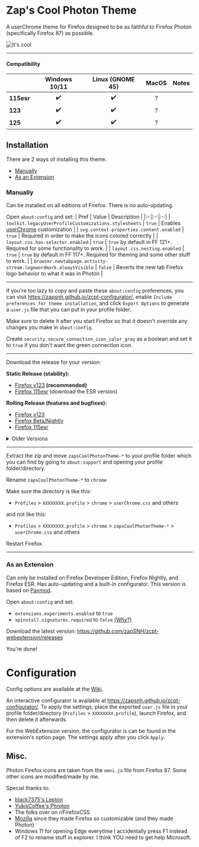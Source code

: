 # Zap's Cool Photon Theme
A userChrome theme for Firefox designed to be as faithful to Firefox Photon (specifically Firefox 87) as possible.

![it's cool](https://github.com/zapSNH/zapsCoolPhotonTheme/assets/134786889/5b0dbcc3-78f2-497e-a949-39f0fdfa63cf)
____

#### Compatibility
| | Windows 10/11 | Linux (GNOME 45) | MacOS | Notes |
|-|:-:|:-:|:-:|:-:|
| **115esr** | ✔️ | ✔️ | ? | |
| **123** | ✔️ | ✔️ | ? | |
| **125** | ✔️ | ✔️ | ? | |

## Installation
There are 2 ways of installing this theme.
* [Manually](#manually)
* [As an Extension](#as-an-extension)

### Manually
Can be installed on all editions of Firefox. There is no auto-updating.

Open `about:config` and set:
| Pref | Value | Description |
|:-:|:-:|:-:|
| `toolkit.legacyUserProfileCustomizations.stylesheets` | `true` | Enables [userChrome](https://www.userchrome.org/) customization |
| `svg.context-properties.content.enabled` | `true` | Required in order to make the icons colored correctly |
| `layout.css.has-selector.enabled` | `true` | `true` by default in FF 121+. Required for some functionality to work. |
| `layout.css.nesting.enabled` | `true` | `true` by default in FF 117+. Required for theming and some other stuff to work. |
| `browser.newtabpage.activity-stream.logowordmark.alwaysVisible` | `false` | Reverts the new tab Firefox logo behavior to what it was in Photon |
____
If you're too lazy to copy and paste these `about:config` preferences, you can visit https://zapsnh.github.io/zcpt-configurator/, enable `Include preferences for theme installation`, and click `Export Options` to generate a `user.js` file that you can put in your profile folder.

Make sure to delete it after you start Firefox so that it doesn't override any changes you make in `about:config`.

Create `security.secure_connection_icon_color_gray` as a boolean and set it to `true` if you don't want the green connection icon.
____

Download the release for your version:

__Static Release (stability):__
* [Firefox v123](https://github.com/zapSNH/zapsCoolPhotonTheme/releases/tag/v123-v2) **(recommended)**
* [Firefox 115esr](https://github.com/zapSNH/zapsCoolPhotonTheme/releases/tag/v123-v2) (download the ESR version)

__Rolling Release (features and bugfixes):__
* [Firefox v123](https://github.com/zapSNH/zapsCoolPhotonTheme/archive/refs/heads/main.zip)
* [Firefox Beta/Nightly](https://github.com/zapSNH/zapsCoolPhotonTheme/archive/refs/heads/nightly.zip)
* [Firefox 115esr](https://github.com/zapSNH/zapsCoolPhotonTheme/archive/refs/heads/115esr.zip)

<details>
	<summary>Older Versions</summary>

* [Firefox 99](https://github.com/zapSNH/zapsCoolPhotonTheme/archive/refs/heads/archive-v99.zip)
* [Firefox 116 - 119](https://github.com/zapSNH/zapsCoolPhotonTheme/archive/refs/heads/119.zip)
* [Other Versions (FF 120+)](https://github.com/zapSNH/zapsCoolPhotonTheme/releases)
</details>

____

Extract the zip and move `zapsCoolPhotonTheme-*` to your profile folder which you can find by going to `about:support` and opening your profile folder/directory.

Rename `zapsCoolPhotonTheme-*` to `chrome`

Make sure the directory is like this:
* `Profiles` > `XXXXXXXX.profile` > `chrome` > `userChrome.css` and others

and not like this:
* `Profiles` > `XXXXXXXX.profile` > `chrome` > `zapsCoolPhotonTheme-*` > `userChrome.css` and others

Restart Firefox.

____

### As an Extension
Can only be installed on Firefox Developer Edition, Firefox Nightly, and Firefox ESR. Has auto-updating and a built-in configurator.
This version is based on [Paxmod](https://github.com/numirias/paxmod).

Open `about:config` and set:
* `extensions.experiments.enabled` to `true`
* `xpinstall.signatures.required` to `false` [(Why?)](https://github.com/numirias/paxmod#why-cant-i-install-paxmod-as-a-verified-extension-through-mozilla)

Download the latest version: https://github.com/zapSNH/zcpt-webextension/releases

You're done!

# Configuration
Config options are available at the [Wiki](https://github.com/zapSNH/zapsCoolPhotonTheme/wiki/Config-Options).

An interactive configurator is available at https://zapsnh.github.io/zcpt-configurator/. To apply the settings, place the exported `user.js` file in your profile folder/directory (`Profiles` > `XXXXXXXX.profile`), launch Firefox, and then delete it afterwards.

For the WebExtension version, the configurator is can be found in the extension's option page. The settings apply after you click `Apply`.

## Misc.
Photon Firefox icons are taken from the `omni.ja` file from Firefox 87.
Some other icons are modified/made by me.

Special thanks to:
- [black7375's Lepton](https://github.com/black7375/Firefox-UI-Fix)
- [YukisCoffee's Phroton](https://github.com/YukisCoffee/phroton/)
- The folks over on r/FirefoxCSS
- [Mozilla](https://www.mozilla.org/) since they made Firefox so customizable (and they made Photon)
- Windows 11 for opening Edge everytime I accidentally press F1 instead of F2 to rename stuff in explorer. I think YOU need to get help Microsoft.
